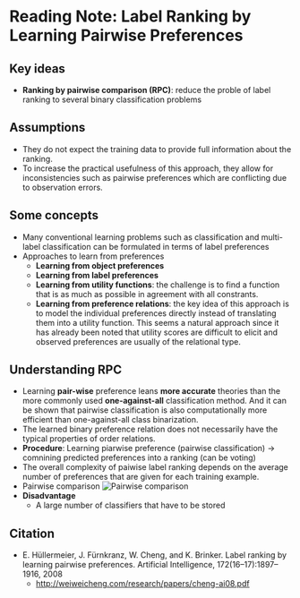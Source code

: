 # Reading Note: Label Ranking by Learning Pairwise Preferences

## Key ideas
- **Ranking by pairwise comparison (RPC)**: reduce the proble of label ranking to several binary classification problems

## Assumptions
- They do not expect the training data to provide full information about the ranking.
- To increase the practical usefulness of this approach, they allow for inconsistencies such as pairwise preferences which are conflicting due to observation errors.

## Some concepts
- Many conventional learning problems such as classification and multi-label classification can be formulated in terms of label preferences
- Approaches to learn from preferences
	- **Learning from object preferences**
	- **Learning from label preferences**
	- **Learning from utility functions**: the challenge is to find a function that is as much as possible in agreement with all constrants.
	- **Learning from preference relations**: the key idea of this approach is to model the individual preferences directly instead of translating them into a utility function. This seems a natural approach since it has already been noted that utility scores are difficult to elicit and observed preferences are usually of the relational type.

## Understanding RPC
- Learning **pair-wise** preference leans **more accurate** theories than the more commonly used **one-against-all** classification method. And it can be shown that pairwise classification is also computationally more efficient than one-against-all class binarization.
- The learned binary preference relation does not necessarily have the typical properties of order relations.
- **Procedure**: Learning piarwise preference (pairwise classification) $\rightarrow$ comnining predicted preferences into a ranking (can be voting)
- The overall complexity of paiwise label ranking depends on the average number of preferences that are given for each training example.
- Pairwise comparison
![Pairwise comparison
](figure1.png "Pairwise comparison")
- **Disadvantage**
	- A large number of classifiers that have to be stored

## Citation
- E. Hüllermeier, J. Fürnkranz, W. Cheng, and K. Brinker. Label ranking by learning pairwise preferences. Artificial Intelligence, 172(16–17):1897–1916, 2008
	- http://weiweicheng.com/research/papers/cheng-ai08.pdf
